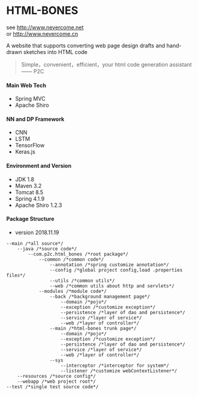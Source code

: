 # HTML-BONES
see http://www.nevercome.net  
or http://www.nevercome.cn

A website that supports converting web page design drafts and hand-drawn sketches into HTML code
> Simple，convenient，efficient，your html code generation assistant —— P2C  

#### Main Web Tech

- Spring MVC
- Apache Shiro

#### NN and DP Framework

- CNN
- LSTM
- TensorFlow
- Keras.js

#### Environment and Version

- JDK 1.8
- Maven 3.2
- Tomcat 8.5
- Spring 4.1.9
- Apache Shiro 1.2.3

#### Package Structure

- version 2018.11.19

```
--main /*all source*/
	--java /*source code*/
		--com.p2c.html_bones /*root package*/
			--common /*common code*/
				--annotation /*spring customize annotation*/
				--config /*global project config,load .properties files*/
				--utils /*common utils*/
				--web /*common utils about http and servlets*/
			--modules /*module code*/
				--back /*background management page*/
					--domain /*pojo*/
					--exception /*customize exception*/
					--persistence /*layer of dao and persistence*/
					--service /*layer of service*/
					--web /*layer of controller*/
				--main /*html-bones trunk page*/
					--domain /*pojo*/
					--exception /*customize exception*/
					--persistence /*layer of dao and persistence*/
					--service /*layer of service*/
					--web /*layer of controller*/
				--sys
					--interceptor /*interceptor for system*/
					--listener /*customize webContextListener*/
	--resources /*source config*/
	--webapp /*web project root*/
--test /*single test source code*/
```



